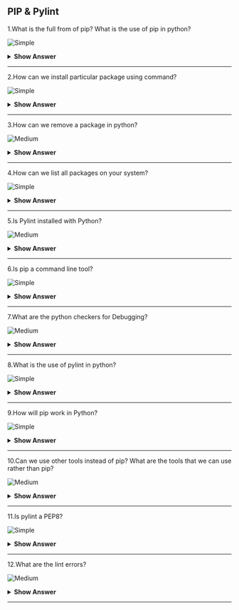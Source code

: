 ## PIP & Pylint

1.What is the full from of pip? What is the use of pip in python?

![Simple](https://github.com/revaturelabs/interviewquestions/blob/dev/ComplexityTags/simple%20(2).svg)

<details><summary><b>Show Answer </b></summary>

> - **pip** full form is-python package installler.
> - Python PIP is a python package manager that basically helps the users install,review and use various packages/modules in python programming.

**Syntax**:

> pip install package_name

</details>

---

2.How can we install particular package using command?

![Simple](https://github.com/revaturelabs/interviewquestions/blob/dev/ComplexityTags/simple%20(2).svg)

<details><summary><b>Show Answer </b></summary>

> - In python for that we can use pip command to install the particular package.
  
**Example**:

> - Install pandas package for this installation we can use pip install command.

```python  
pip install pandas
```

</details>

---

3.How can we remove a package in python?

![Medium](https://github.com/revaturelabs/interviewquestions/blob/dev/ComplexityTags/Medium%20(2).svg)

<details><summary><b>Show Answer </b></summary>

> - In python we can use uninstall command to remove s package.
  
- **Example**:
  
Consider the package name as studentclass.

> pip unistall studentclass

>  After running this command, The pip package manager will to confirm that we want to remove the package sudentclass.

</details>

---

4.How can we list all packages on your system?

![Simple](https://github.com/revaturelabs/interviewquestions/blob/dev/ComplexityTags/simple%20(2).svg)

<details><summary><b>Show Answer </b></summary>

> - **list** command used to list all the packages installed on your system.

> - **Example**
  
```python
pip list
```

</details>

---

5.Is Pylint installed with Python?

![Medium](https://github.com/revaturelabs/interviewquestions/blob/dev/ComplexityTags/Medium%20(2).svg)

<details> <summary> <b> Show Answer </b> </summary>

> One of the easist ways in which to transfer Pylint is by using **pip**. **Pip** may be a package management system used to install and manage software system packages written in Python. it's enclosed with recent versions of Python. If you have already got a 64-bit version of Python put in, the "Installing Python" section will be skipped.

</details>

---

6.Is pip a command line tool?

![Simple](https://github.com/revaturelabs/interviewquestions/blob/dev/ComplexityTags/simple%20(2).svg)
<details><summary><b>Show Answer </b></summary>

> - **Yes** , pip is a command line tool.
> - In Python, PIP may be an algorithmic form for "Preferred Installer Program" or "PIP Installs Packages" . It is a command-line tool that installs, reinstall, or uninstalls PyPI packages with one straightforward command: "pip".

</details>

---

7.What are the python checkers for Debugging?

![Medium](https://github.com/revaturelabs/interviewquestions/blob/dev/ComplexityTags/Medium%20(2).svg)

<details><summary><b>Show Answer </b></summary>

> - There are many debugging tools,some of them are:
  
> i)Pychecker – A tool for locating bugs in python ASCII text file(source code).

> ii)pudb – PuDB could be a full-screen, console-based visual debugger for Python.

> iii)pdb – The module pdb defines associate degree interactive ASCII text file(source code) debugger for Python programs.

> iv)pylint – Analyzes Python ASCII text file(source code) trying to find bugs and signs of poor quality.

</details>

---

8.What is the use of pylint in python?

![Simple](https://github.com/revaturelabs/interviewquestions/blob/dev/ComplexityTags/simple%20(2).svg)

<details><summary><b>Show Answer </b></summary>

> Pylint may be a tool that,

> - Lists Errors that comes when execution of that Python code
> - Enforces a coding standard and appears for code smells
> - Suggest however specific blocks will be updated
> - Offer details regarding the code’s complexness.
> - Pylint is similar to pychecker, pyflakes, flake8, and mypy.

**Syntax**:

> pip install pylint

</details>

---

9.How will pip work in Python?

![Simple](https://github.com/revaturelabs/interviewquestions/blob/dev/ComplexityTags/simple%20(2).svg)

<details><summary><b>Show Answer </b></summary>

> - The pip command looks for the package in PyPI, resolves its dependencies, and installs everything in your current Python atmosphere to confirm that requests can work. 
> - The pip install **package** command continually looks for the most recent version of the package and installs it.

</details>

---

10.Can we use other tools instead of pip? What are the tools that we can use rather than pip?

![Medium](https://github.com/revaturelabs/interviewquestions/blob/dev/ComplexityTags/Medium%20(2).svg)

<details><summary><b>Show Answer </b></summary>

> - Yes,we can use other tools other than pip.
> - The tools are,
> - npm, Homebrew, Yarn, RequireJS, and Bower are the most common alternatives and competitors to pip.

</details>

---

11.Is pylint a PEP8?

![Simple](https://github.com/revaturelabs/interviewquestions/blob/dev/ComplexityTags/simple%20(2).svg)

<details><summary><b>Show Answer </b></summary>

> Pycodestyle (Formerly PEP8) is that the official linter tool to check the python code against the design conventions of PEP8 python. Pylint could be a python linter that checks the source code and conjointly acts as a bug and quality checker. it's it has verification checks and choices than simply PEP8.
  
</details>

---

12.What are the lint errors?

![Medium](https://github.com/revaturelabs/interviewquestions/blob/dev/ComplexityTags/Medium%20(2).svg)

<details><summary><b>Show Answer </b></summary>

> Lint or a linter, may be a static code analysis tool wont to flag programming errors, bugs, rhetorical errors and suspicious constructs. The term originates from a UNIX utility that examined C language source code.

</details>

---


























